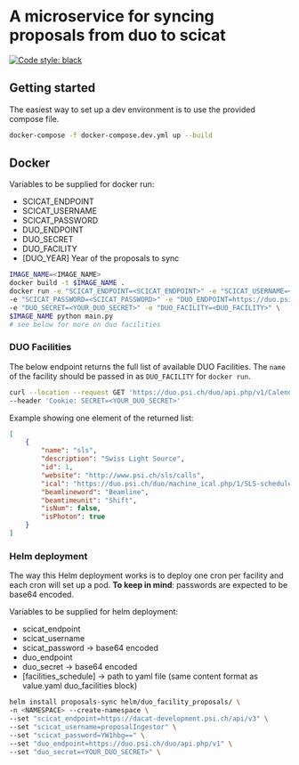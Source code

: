 # A microservice for syncing proposals from duo to scicat
[![Code style: black](https://img.shields.io/badge/code%20style-black-000000.svg)](https://github.com/psf/black)


## Getting started
The easiest way to set up a dev environment is to use the provided compose file.
```bash
docker-compose -f docker-compose.dev.yml up --build
```


## Docker
Variables to be supplied for docker run:
- SCICAT_ENDPOINT
- SCICAT_USERNAME
- SCICAT_PASSWORD
- DUO_ENDPOINT
- DUO_SECRET
- DUO_FACILITY
- [DUO_YEAR] Year of the proposals to sync

```bash
IMAGE_NAME=<IMAGE_NAME>
docker build -t $IMAGE_NAME .
docker run -e "SCICAT_ENDPOINT=<SCICAT_ENDPOINT>" -e "SCICAT_USERNAME=<SCICAT_USERNAME>" \
-e "SCICAT_PASSWORD=<SCICAT_PASSWORD>" -e "DUO_ENDPOINT=https://duo.psi.ch/duo/api.php/v1" \
-e "DUO_SECRET=<YOUR_DUO_SECRET>" -e "DUO_FACILITY=<DUO_FACILITY>" \
$IMAGE_NAME python main.py
# see below for more on duo facilities
```

### DUO Facilities
The below endpoint returns the full list of available DUO Facilities. The `name` of the facility should be passed in as `DUO_FACILITY` for `docker run`.

```bash
curl --location --request GET 'https://duo.psi.ch/duo/api.php/v1/CalendarInfos/facilities' \
--header 'Cookie: SECRET=<YOUR_DUO_SECRET>'
```

Example showing one element of the returned list:
```json
[
    {
        "name": "sls",
        "description": "Swiss Light Source",
        "id": 1,
        "website": "http://www.psi.ch/sls/calls",
        "ical": "https://duo.psi.ch/duo/machine_ical.php/1/SLS-schedule.ics",
        "beamlineword": "Beamline",
        "beamtimeunit": "Shift",
        "isNum": false,
        "isPhoton": true
    }
]
```
### Helm deployment
The way this Helm deployment works is to deploy one cron per facility and each cron will set up a pod. 
**To keep in mind**: passwords are expected to be base64 encoded.

Variables to be supplied for helm deployment:
- scicat_endpoint
- scicat_username
- scicat_password -> base64 encoded
- duo_endpoint
- duo_secret -> base64 encoded
- [facilities_schedule] -> path to yaml file (same content format as value.yaml duo_facilities block)

```bash 
helm install proposals-sync helm/duo_facility_proposals/ \
-n <NAMESPACE> --create-namespace \
--set "scicat_endpoint=https://dacat-development.psi.ch/api/v3" \
--set "scicat_username=proposalIngestor" \
--set "scicat_password=YW1hbg==" \
--set "duo_endpoint=https://duo.psi.ch/duo/api.php/v1" \
--set "duo_secret=<YOUR_DUO_SECRET>" \
```
